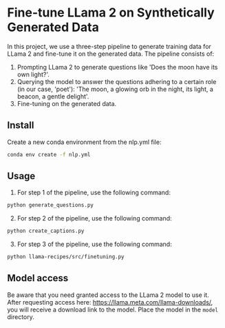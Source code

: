 # Fine-tune LLama 2 on Synthetically Generated Data
In this project, we use a three-step pipeline to generate training data for LLama 2 and fine-tune it on the generated data. The pipeline consists of:
1. Prompting LLama 2 to generate questions like 'Does the moon have its own light?'.
2. Querying the model to answer the questions adhering to a certain role (in our case, 'poet'): 'The moon, a glowing orb in the night, its light, a beacon, a gentle delight'.
3. Fine-tuning on the generated data.

## Install
Create a new conda environment from the nlp.yml file:
```bash
conda env create -f nlp.yml
```

## Usage
1. For step 1 of the pipeline, use the following command:
```bash
python generate_questions.py
```
2. For step 2 of the pipeline, use the following command:
```bash
python create_captions.py
```
3. For step 3 of the pipeline, use the following command:
```bash
python llama-recipes/src/finetuning.py
```
## Model access
Be aware that you need granted access to the LLama 2 model to use it. After requesting access here: https://llama.meta.com/llama-downloads/, you will receive a download link to the model. Place the model in the `model` directory.